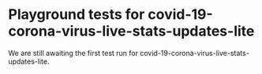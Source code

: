 # Playground tests for covid-19-corona-virus-live-stats-updates-lite
We are still awaiting the first test run for covid-19-corona-virus-live-stats-updates-lite.
